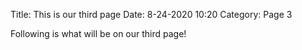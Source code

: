 Title: This is our third page
Date: 8-24-2020 10:20
Category: Page 3

Following is what will be on our third page!